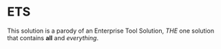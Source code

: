 # ETS
This solution is a parody of an Enterprise Tool Solution, *THE* one solution that contains **all** and *everything*.
